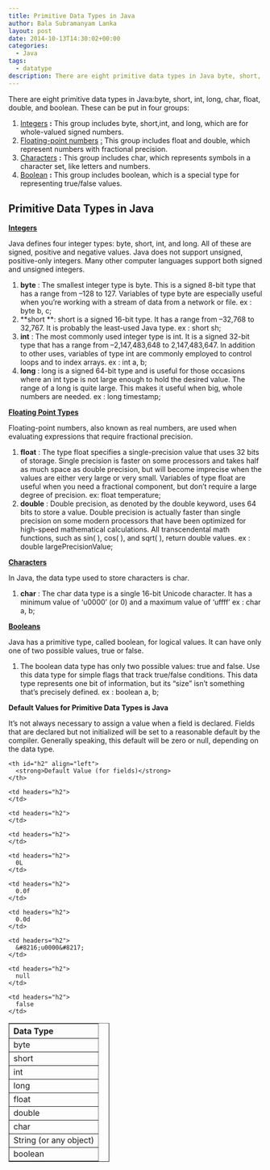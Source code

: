 ```yaml
---
title: Primitive Data Types in Java
author: Bala Subramanyam Lanka
layout: post
date: 2014-10-13T14:30:02+00:00
categories:
  - Java
tags:
  - datatype
description: There are eight primitive data types in Java byte, short, int, long, char, float, double, and boolean. These can be put in four groups.
---
```

There are eight primitive data types in Java:byte, short, int, long, char, float, double, and boolean. These can be put in four groups:

  1. <span style="text-decoration: underline;">Integers</span> **:** This group includes byte, short,int, and long, which are for whole-valued signed numbers.
  2. <span style="text-decoration: underline;">Floating-point numbers</span> <span style="text-decoration: underline;">:</span> This group includes float and double, which represent numbers with fractional precision.
  3. <span style="text-decoration: underline;">Characters</span> **:** This group includes char, which represents symbols in a character set, like letters and numbers.
  4. <span style="text-decoration: underline;">Boolean</span> **:** This group includes boolean, which is a special type for representing true/false values.



## Primitive Data Types in Java

<span style="text-decoration: underline;"><strong>Integers</strong></span>

Java defines four integer types: byte, short, int, and long. All of these are signed, positive and negative values. Java does not support unsigned, positive-only integers. Many other computer languages support both signed and unsigned integers.

  1. **byte** : The smallest integer type is byte. This is a signed 8-bit type that has a range from –128 to 127. Variables of type byte are especially useful when you’re working with a stream of data from a network or file. ex : byte b, c;
  2. **short **: short is a signed 16-bit type. It has a range from –32,768 to 32,767. It is probably the least-used Java type. ex : short sh;
  3. **int** :  The most commonly used integer type is int. It is a signed 32-bit type that has a range from –2,147,483,648 to 2,147,483,647. In addition to other uses, variables of type int are commonly employed to control loops and to index arrays. ex : int a, b;
  4. **long** : long is a signed 64-bit type and is useful for those occasions where an int type is not large enough to hold the desired value. The range of a long is quite large. This makes it useful when big, whole numbers are needed. ex : long timestamp;

<span style="text-decoration: underline;"><strong>Floating Point Types</strong></span>

Floating-point numbers, also known as real numbers, are used when evaluating expressions that require fractional precision.

  1. **float** : The type float specifies a single-precision value that uses 32 bits of storage. Single precision is faster on some processors and takes half as much space as double precision, but will become imprecise when the values are either very large or very small. Variables of type float are useful when you need a fractional component, but don’t require a large degree of precision. ex: float temperature;
  2. **double** : Double precision, as denoted by the double keyword, uses 64 bits to store a value. Double precision is actually faster than single precision on some modern processors that have been optimized for high-speed mathematical calculations. All transcendental math functions, such as sin( ), cos( ), and sqrt( ), return double values. ex : double largePrecisionValue;

<span style="text-decoration: underline;"><strong>Characters</strong></span>

In Java, the data type used to store characters is char.

  1. **char** : The char data type is a single 16-bit Unicode character. It has a minimum value of &#8216;u0000&#8217; (or 0) and a maximum value of &#8216;uffff&#8217; ex : char a, b;

<span style="text-decoration: underline;"><strong>Booleans</strong></span>

Java has a primitive type, called boolean, for logical values. It can have only one of two possible values, true or false.

  1. The boolean data type has only two possible values: true and false. Use this data type for simple flags that track true/false conditions. This data type represents one bit of information, but its &#8220;size&#8221; isn&#8217;t something that&#8217;s precisely defined. ex : boolean a, b;

**Default Values for Primitive Data Types is Java**

It&#8217;s not always necessary to assign a value when a field is declared. Fields that are declared but not initialized will be set to a reasonable default by the compiler. Generally speaking, this default will be zero or null, depending on the data type.

<table style="width: 200px;" border="1" summary="Default values for primitive types">
  <tr>
    <th id="h1" align="left">
      <strong>Data Type</strong>
    </th>
    
    <th id="h2" align="left">
      <strong>Default Value (for fields)</strong>
    </th>
  </tr>
  
  <tr>
    <td headers="h1">
      byte
    </td>
    
    <td headers="h2">
    </td>
  </tr>
  
  <tr>
    <td headers="h1">
      short
    </td>
    
    <td headers="h2">
    </td>
  </tr>
  
  <tr>
    <td headers="h1">
      int
    </td>
    
    <td headers="h2">
    </td>
  </tr>
  
  <tr>
    <td headers="h1">
      long
    </td>
    
    <td headers="h2">
      0L
    </td>
  </tr>
  
  <tr>
    <td headers="h1">
      float
    </td>
    
    <td headers="h2">
      0.0f
    </td>
  </tr>
  
  <tr>
    <td headers="h1">
      double
    </td>
    
    <td headers="h2">
      0.0d
    </td>
  </tr>
  
  <tr>
    <td headers="h1">
      char
    </td>
    
    <td headers="h2">
      &#8216;u0000&#8217;
    </td>
  </tr>
  
  <tr>
    <td headers="h1">
      String (or any object)
    </td>
    
    <td headers="h2">
      null
    </td>
  </tr>
  
  <tr>
    <td headers="h1">
      boolean
    </td>
    
    <td headers="h2">
      false
    </td>
  </tr>
</table>

&nbsp;